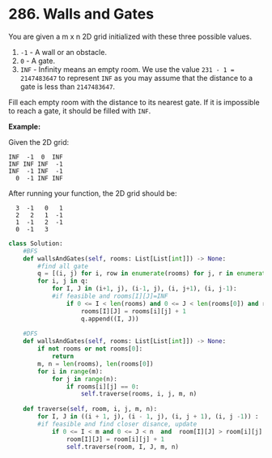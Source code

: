 # 286. Walls and Gates

You are given a m x n 2D grid initialized with these three possible values.

1. `-1` - A wall or an obstacle.
2. `0` - A gate.
3. `INF` - Infinity means an empty room. We use the value `231 - 1 = 2147483647` to represent `INF` as you may assume that the distance to a gate is less than `2147483647`.

Fill each empty room with the distance to its nearest gate. If it is impossible to reach a gate, it should be filled with `INF`.

**Example:** 

Given the 2D grid:

```text
INF  -1  0  INF
INF INF INF  -1
INF  -1 INF  -1
  0  -1 INF INF
```

After running your function, the 2D grid should be:

```text
  3  -1   0   1
  2   2   1  -1
  1  -1   2  -1
  0  -1   3   
```

```python
class Solution:
    #BFS
    def wallsAndGates(self, rooms: List[List[int]]) -> None:
        #find all gate
        q = [(i, j) for i, row in enumerate(rooms) for j, r in enumerate(row) if not r] 
        for i, j in q:
            for I, J in (i+1, j), (i-1, j), (i, j+1), (i, j-1):
            #if feasible and rooms[I][J]=INF
                if 0 <= I < len(rooms) and 0 <= J < len(rooms[0]) and rooms[I][J] > 2**30:                     
                    rooms[I][J] = rooms[i][j] + 1
                    q.append((I, J))
                
    #DFS
    def wallsAndGates(self, rooms: List[List[int]]) -> None:
        if not rooms or not rooms[0]:
            return
        m, n = len(rooms), len(rooms[0])
        for i in range(m):
            for j in range(n):
                if rooms[i][j] == 0:
                    self.traverse(rooms, i, j, m, n)
    
    def traverse(self, room, i, j, m, n):
        for I, J in ((i + 1, j), (i - 1, j), (i, j + 1), (i, j -1)) :
        #if feasible and find closer disance, update
            if 0 <= I < m and 0 <= J < n  and  room[I][J] > room[i][j] + 1: 
                room[I][J] = room[i][j] + 1
                self.traverse(room, I, J, m, n)
```

